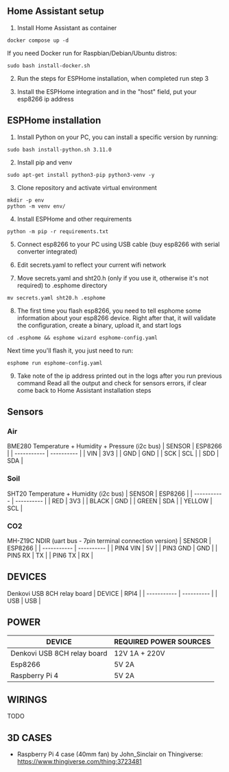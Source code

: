 ## Home Assistant setup

1. Install Home Assistant as container

```
docker compose up -d
```

If you need Docker run for Raspbian/Debian/Ubuntu distros:

```
sudo bash install-docker.sh
```

2. Run the steps for ESPHome installation, when completed run step 3

3. Install the ESPHome integration and in the "host" field, put your esp8266 ip address


## ESPHome installation

1. Install Python on your PC, you can install a specific version by running:

```
sudo bash install-python.sh 3.11.0
```

2. Install pip and venv

```
sudo apt-get install python3-pip python3-venv -y
```

3. Clone repository and activate virtual environment
```
mkdir -p env
python -m venv env/
```

4. Install ESPHome and other requirements

```
python -m pip -r requirements.txt
```

5. Connect esp8266 to your PC using USB cable (buy esp8266 with serial converter integrated)

6. Edit secrets.yaml to reflect your current wifi network

7. Move secrets.yaml and sht20.h (only if you use it, otherwise it's not required) to .esphome directory

```
mv secrets.yaml sht20.h .esphome
```

8. The first time you flash esp8266, you need to tell esphome some information about
your esp8266 device. Right after that, it will validate the configuration, create a binary, upload it, and start logs

```
cd .esphome && esphome wizard esphome-config.yaml
```

Next time you'll flash it, you just need to run:

```
esphome run esphome-config.yaml
```

9. Take note of the ip address printed out in the logs after you run previous command
Read all the output and check for sensors errors, if clear come back to Home Assistant installation steps


## Sensors

### Air

BME280 Temperature + Humidity + Pressure (i2c bus)
| SENSOR      | ESP8266 |
| ----------- | ---------- |
| VIN         | 3V3        |
| GND         | GND        |
| SCK         | SCL        |
| SDD         | SDA        |


### Soil

SHT20 Temperature + Humidity (i2c bus)
| SENSOR      | ESP8266 |
| ----------- | ---------- |
| RED         | 3V3        |
| BLACK       | GND        |
| GREEN       | SDA        |
| YELLOW      | SCL        |


### CO2

MH-Z19C NDIR (uart bus - 7pin terminal connection version)
| SENSOR      | ESP8266 |
| ----------- | ---------- |
| PIN4 VIN    | 5V        |
| PIN3 GND    | GND        |
| PIN5 RX     | TX        |
| PIN6 TX     | RX        |

## DEVICES

Denkovi USB 8CH relay board
| DEVICE     | RPI4 |
| ----------- | ---------- |
| USB       | USB           |

## POWER

| DEVICE     | REQUIRED POWER SOURCES |
| ----------- | ---------- |
| Denkovi USB 8CH relay board       | 12V 1A + 220V|
| Esp8266                           | 5V 2A |
| Raspberry Pi 4                    | 5V 2A|

## WIRINGS

TODO

## 3D CASES

- Raspberry Pi 4 case (40mm fan) by John_Sinclair on Thingiverse: https://www.thingiverse.com/thing:3723481
